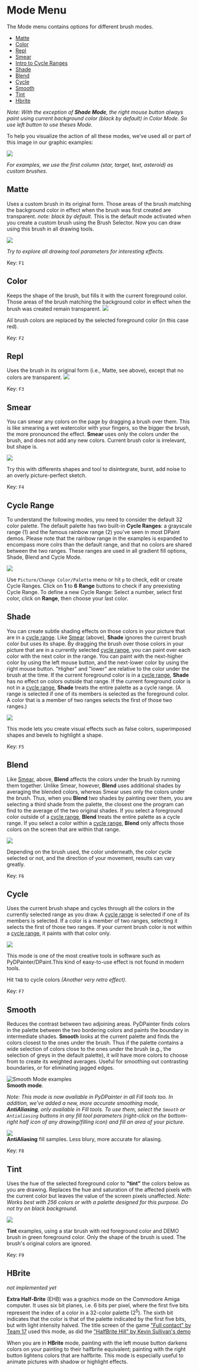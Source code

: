 # Mode Menu

The Mode menu contains options for different brush modes.
- [Matte](#matte)
- [Color](#color)
- [Repl](#repl)
- [Smear](#smear)
- [Intro to Cycle Ranges](#cycle-range)
- [Shade](#shade)
- [Blend](#blend)
- [Cycle](#cycle)
- [Smooth](#smooth)
- [Tint](#tint)
- [Hbrite](#hbrite)

_Note: With the exception of **Shade Mode**, the right mouse button always paint using current background color (black by default) in Color Mode. So use left button to use theses Mode._

To help you visualize the action of all these modes, we've used all or part of this image in our graphic examples:  

![](grid-test.png)  

_For examples, we use the first column (star, target, text, asteroid) as custom brushes._

## Matte
Uses a custom brush in its original form. Those areas of the brush
matching the background color in effect when the brush was first
created are transparent. _note: black by default_. This is the default mode activated when you create a custom brush using the Brush Selector. Now you can draw using this brush in all drawing tools.  

![](matte-examples.png)
  
  _Try to explore all drawing tool parameters for interesting effects._

Key: `F1`

## Color
Keeps the shape of the brush, but fills it with the current foreground color.
Those areas of the brush matching the background color in effect when
the brush was created remain transparent.
![](color-examples.png)  

All brush colors are replaced by the selected foreground color (in this case red).

Key: `F2`

## Repl
Uses the brush in its original form (i.e., Matte, see above), except that no
colors are transparent.
![](repl-examples.png)

Key: `F3`

## Smear

You can smear any colors on the page by dragging a brush over them. This is like smearing a wet watercolor with your fingers, so the bigger the brush, the more pronounced the effect. __Smear__ uses only the colors under the brush, and does not add any new colors.
Current brush color is irrelevant, but shape is.

![](smear-examples.png)  

Try this with differents shapes and tool to disintegrate, burst, add noise to an overly picture-perfect sketch.

Key: `F4`

## Cycle Range

To understand the following modes, you need to consider the default 32 color
palette. The default palette has two built-in __Cycle Ranges__: a grayscale
range (1) and the famous rainbow range (2) you've seen in most DPaint demos.
Please note that the rainbow range in the examples is expanded to encompass
more colrs than the default range, and that no colors are shared between the
two ranges. These ranges are used in all gradient fill options, Shade, Blend
and Cycle Mode.

![](Range-2.png)

Use `Picture/Change Color/Palette` menu or hit `p` to check, edit or create
Cycle Ranges. Click on __1__ to __6__ __Range__ buttons to check if any
preexisting Cycle Range. To define a new Cycle Range: Select a number,
select first color, click on __Range__, then choose your last color.


## Shade

You can create subtle shading effects on those colors in your picture that are
in a [cycle range](#cycle-range). Like [Smear](#Smear) (above), __Shade__
ignores the current brush color but uses its shape. By dragging the brush over
those colors in your picture that are in a currently selected [cycle
range](#cycle-range), you can paint over each color with the next color in the
range. You can paint with the next-higher color by using the left mouse button,
and the next-lower color by using the right mouse button.  "Higher" and "lower"
are relative to the color under the brush at the time. If the current
foreground color is in a [cycle range](#cycle-range), __Shade__ has no effect
on colors outside that range. If the current foreground color is not in a
[cycle range](#cycle-range), __Shade__ treats the entire palette as a cycle
range. (A range is selected if one of its members is selected as the foreground
color. A color that is a member of two ranges selects the first of those two
ranges.)

![](shade-examples.png)  

This mode lets you create visual effects such as false colors, superimposed
shapes and bevels to highlight a shape.

Key: `F5`

## Blend

Like [Smear](#Smear), above, __Blend__ affects the colors under the brush by
running them together. Unlike Smear, however, __Blend__ uses additional shades
by averaging the blended colors, whereas Smear uses only the colors under the
brush. Thus, when you __Blend__ two shades by painting over them, you are
selecting a third shade from the palette, the closest one the program can find
to the average of the two original shades. If you select a foreground color
outside of a [cycle range](#cycle-range), __Blend__ treats the entire palette
as a cycle range. If you select a color within a [cycle range](#cycle-range),
__Blend__ only affects those colors on the screen that are within that range.

![](blend-examples.png)  

Depending on the brush used, the color underneath, the color cycle selected or
not, and the direction of your movement, results can vary greatly.

Key: `F6`

## Cycle

Uses the current brush shape and cycles through all the colors in the currently
selected range as you draw. A [cycle range](#cycle-range) is selected if one of
its members is selected. If a color is a member of two ranges, selecting it
selects the first of those two ranges. If your current brush color is not
within a [cycle range](#cycle-range), it paints with that color only.

![](cycle-examples.png)

This mode is one of the most creative tools in software such as
PyDPainter/DPaint.This kind of easy-to-use effect is not found in modern tools.

Hit `TAB` to cycle colors _(Another very retro effect)_.

Key: `F7`

## Smooth

Reduces the contrast between two adjoining areas. PyDPainter finds colors in
the palette between the two bordering colors and paints the boundary in
intermediate shades. __Smooth__ looks at the current palette and finds the
colors closest to the ones under the brush. Thus if the palette contains a wide
selection of colors close to the ones under the brush (e.g., the selection of
greys in the default palette), it will have more colors to choose from to
create its weighted averages. Useful for smoothing out contrasting boundaries,
or for eliminating jagged edges.

![Smooth Mode examples ](smooth-examples.png)  
__Smooth mode__.

_Note: This mode is now available in PyDPainter in all Fill tools too. In
addition, we've added a new, more accurate smoothing mode, __AntiAliasing__,
only available in Fill tools. To use them, select the `Smooth` or
`Antialiasing` buttons in any fill tool parameters (right-click on the
bottom-right half icon of any drawing/filling icon) and fill an area of your
picture._

![](antialias-examples.png)  
__AntiAliasing__ fill samples. Less blury, more accurate for aliasing.

Key: `F8`

## Tint

Uses the hue of the selected foreground color to __"tint"__ the colors below as
you are drawing. Replaces the hue and saturation of the affected pixels with
the current color but leaves the value of the screen pixels unaffected.  _Note:
Works best with 256 colors or with a palette designed for this purpose. Do not
try on black background._  

![](tint-examples.png)  

__Tint__ examples, using a star brush with red foreground color and DEMO brush
in green foreground color. Only the shape of the brush is used. The brush's
original colors are ignored.

Key: `F9`

## HBrite
_not implemented yet_

**Extra Half-Brite** (EHB) was a graphics mode on the Commodore Amiga computer.
It uses six bit planes, i.e. 6 bits per pixel, where the first five bits
represent the index of a color in a 32-color palette (2<sup>5</sup>). The sixth
bit indicates that the color is that of the palette indicated by the first five
bits, but with light intensity halved.  The title screen of the game ["Full
contact" by Team
17](http://www.randelshofer.ch/animations/anims/team17/FullContact_Intro.anim.html)
used this mode, as did the  ["HalfBrite Hill" by Kevin Sullivan's
demo](http://www.randelshofer.ch/animations/anims/electronic_arts/HBriteHill.html)

When you are in **HBrite** mode, painting with the left mouse
button darkens colors on your painting to their halfbrite equivalent;
painting with the right button lightens colors that are halfbrite. This
mode is especially useful to animate pictures with shadow or highlight effects.
